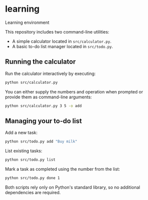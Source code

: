 # learning

Learning environment

This repository includes two command-line utilities:
- A simple calculator located in `src/calculator.py`.
- A basic to-do list manager located in `src/todo.py`.

## Running the calculator

Run the calculator interactively by executing:

```bash
python src/calculator.py
```

You can either supply the numbers and operation when prompted or provide them as command-line arguments:

```bash
python src/calculator.py 3 5 -o add
```

## Managing your to-do list

Add a new task:

```bash
python src/todo.py add "Buy milk"
```

List existing tasks:

```bash
python src/todo.py list
```

Mark a task as completed using the number from the list:

```bash
python src/todo.py done 1
```

Both scripts rely only on Python's standard library, so no additional dependencies are required.
